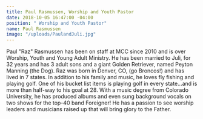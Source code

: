 ```yaml
---
title: Paul Rasmussen, Worship and Youth Pastor
date: 2018-10-05 16:47:00 -04:00
position: " Worship and Youth Pastor"
name: Paul Rasmussen
image: "/uploads/PaulandJuli.jpg"
---
```


Paul "Raz" Rasmussen has been on staff at MCC since 2010 and is over Worship, Youth and Young Adult Ministry. He has been married to Juli, for 32 years and has 3 adult sons and a giant Golden Retriever, named Peyton Manning (the Dog). Raz was born in Denver, CO, (go Broncos!) and has lived in 7 states. In addition to his family and music, he loves fly fishing and playing golf. One of his bucket list items is playing golf in every state...and is more than half-way to his goal at 28. With a music degree from Colorado University, he has produced albums and even sung background vocals on two shows for the top-40 band Foreigner! He has a passion to see worship leaders and musicians raised up that will bring glory to the Father.
